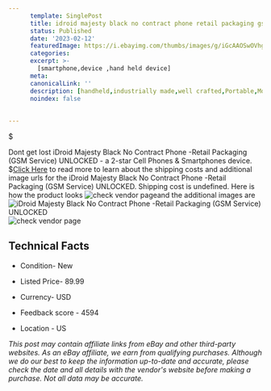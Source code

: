 ```yaml
---
      template: SinglePost
      title: idroid majesty black no contract phone retail packaging gsm service unlocked
      status: Published
      date: '2023-02-12'
      featuredImage: https://i.ebayimg.com/thumbs/images/g/iGcAAOSwOVhgQqx2/s-l225.jpg
      categories: 
      excerpt: >-
        [smartphone,device ,hand held device]
      meta:
      canonicalLink: ''
      description: [handheld,industrially made,well crafted,Portable,Mobile,Compact,Convenient,Lightweight,Maneuverable,Man-portable,Miniature,Carriable,Hand-held,Light,Holdable,Transportable,Mobile device,Pocket-sized,On-the-go,Wireless,Cordless,Compact size,Convenient size, smartphone,device ,hand held device]
      noindex: false
      
        
---
```

$

Dont get lost  iDroid Majesty Black No Contract Phone -Retail Packaging (GSM Service) UNLOCKED - a 2-star Cell Phones & Smartphones device.
$[Click Here](https://www.ebay.com/itm/193938573141?hash=item2d27a3c755%3Ag%3AiGcAAOSwOVhgQqx2&amdata=enc%3AAQAHAAAA4In0FWr43rf%2Bs9XP%2FlhXeYdrYyjvM6flK2VECYdHbsm8HgN%2BESUJWRibgxHfd2N5RihX2n9dYSuron6gxEw%2BiwvgMJs2saWeaOhajN6JRcKGYdhzjKJmxWQhY%2F%2Ftdx8Ds3kuS5LpShX8bI562JWXVq9uI8hDgI19YMKilVu1RhtfVZh2YPk2HAEqQTkie3lwXX4lkxbFnsZqRqOnfDOWWimNZu7XE0pt%2FL%2Fky2Fnp2upI2bdy918skr6BCs%2BX3l2KCLzaunhIwxpui%2FhkKpAE8jtouPi9%2BYf%2FwFPiYDMYs6Y&mkevt=1&mkcid=1&mkrid=711-53200-19255-0&campid=%253CePNCampaignId%253E&customid=%253CreferenceId%253E&toolid=10049) to read more to learn about the shipping costs and additional image urls for the iDroid Majesty Black No Contract Phone -Retail Packaging (GSM Service) UNLOCKED. Shipping cost is undefined. Here is how the product looks ![check vendor page](https://i.ebayimg.com/thumbs/images/g/iGcAAOSwOVhgQqx2/s-l225.jpg)and the additional images are![iDroid Majesty Black No Contract Phone -Retail Packaging (GSM Service) UNLOCKED](https://i.ebayimg.com/images/g/iGcAAOSwOVhgQqx2/s-l1600.jpg)![check vendor page](https://origin-galleryplus.ebayimg.com/ws/web/193938573141_2_0_1/225x225.jpg,https://origin-galleryplus.ebayimg.com/ws/web/193938573141_3_0_1/225x225.jpg)



 ## Technical Facts 



     
      

 - Condition- New 


      

 - Listed Price- 89.99 


      

 - Currency- USD 


      

 - Feedback score - 4594 


      

 - Location - US 


      
      

 *_This post may contain affiliate links from eBay and other third-party websites. As an eBay affiliate, we earn from qualifying purchases. Although we do our best to keep the information up-to-date and accurate, please check the date and all details with the vendor's website before making a purchase. Not all data may be accurate._*






